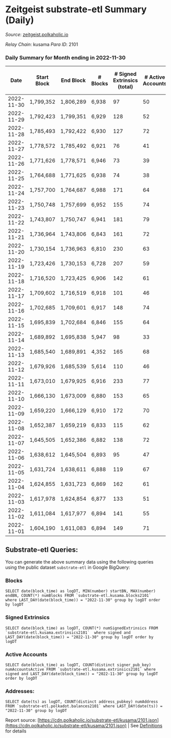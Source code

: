# Zeitgeist substrate-etl Summary (Daily)

_Source_: [zeitgeist.polkaholic.io](https://zeitgeist.polkaholic.io)

*Relay Chain*: kusama
*Para ID*: 2101



### Daily Summary for Month ending in 2022-11-30


| Date | Start Block | End Block | # Blocks | # Signed Extrinsics (total) | # Active Accounts | # Passive | # New | # Addresses with Balances | # Events | # Transfers | # XCM Transfers In | # XCM Transfers Out |
| ---- | ----------- | --------- | -------- | --------------------------- | ----------------- | --------- | ----- | ------------------------- | -------- | ----------- | ------------------ | ------------------- |
| 2022-11-30 | 1,799,352 | 1,806,289 | 6,938  | 97 | 50 |  |  | 15,053 | 36,407 | 49  | 2  |   |
| 2022-11-29 | 1,792,423 | 1,799,351 | 6,929  | 128 | 52 |  |  | 15,053 | 35,550 | 137  | 2  |   |
| 2022-11-28 | 1,785,493 | 1,792,422 | 6,930  | 127 | 72 |  |  | 15,054 | 36,378 | 71  |   |   |
| 2022-11-27 | 1,778,572 | 1,785,492 | 6,921  | 76 | 41 |  |  | 15,052 | 34,743 | 46  | 1  |   |
| 2022-11-26 | 1,771,626 | 1,778,571 | 6,946  | 73 | 39 |  |  | 15,052 | 36,055 | 51  |   |   |
| 2022-11-25 | 1,764,688 | 1,771,625 | 6,938  | 74 | 38 |  |  | 15,051 | 34,695 | 32  |   |   |
| 2022-11-24 | 1,757,700 | 1,764,687 | 6,988  | 171 | 64 |  |  |  | 36,777 | 160  |   |   |
| 2022-11-23 | 1,750,748 | 1,757,699 | 6,952  | 155 | 74 |  |  |  | 35,974 | 74  |   |   |
| 2022-11-22 | 1,743,807 | 1,750,747 | 6,941  | 181 | 79 |  |  |  | 35,316 | 208  |   |   |
| 2022-11-21 | 1,736,964 | 1,743,806 | 6,843  | 161 | 72 |  |  |  | 36,249 | 106  | 1  |   |
| 2022-11-20 | 1,730,154 | 1,736,963 | 6,810  | 230 | 63 |  |  |  | 35,795 | 270  | 1  |   |
| 2022-11-19 | 1,723,426 | 1,730,153 | 6,728  | 207 | 59 |  |  |  | 34,420 | 183  |   |   |
| 2022-11-18 | 1,716,520 | 1,723,425 | 6,906  | 142 | 61 |  |  |  | 35,511 | 120  |   |   |
| 2022-11-17 | 1,709,602 | 1,716,519 | 6,918  | 101 | 46 |  |  |  | 34,080 | 35  | 1  |   |
| 2022-11-16 | 1,702,685 | 1,709,601 | 6,917  | 148 | 74 |  |  | 15,007 | 35,675 | 91  |   |   |
| 2022-11-15 | 1,695,839 | 1,702,684 | 6,846  | 155 | 64 |  |  |  | 33,819 | 84  | 1  |   |
| 2022-11-14 | 1,689,892 | 1,695,838 | 5,947  | 98 | 33 |  |  | 14,993 | 28,466 | 53  | 2  |   |
| 2022-11-13 | 1,685,540 | 1,689,891 | 4,352  | 165 | 68 |  |  |  | 19,063 | 105  | 1  |   |
| 2022-11-12 | 1,679,926 | 1,685,539 | 5,614  | 110 | 46 |  |  | 14,991 | 27,902 | 50  | 1  |   |
| 2022-11-11 | 1,673,010 | 1,679,925 | 6,916  | 233 | 77 |  |  |  | 34,072 | 163  | 2  |   |
| 2022-11-10 | 1,666,130 | 1,673,009 | 6,880  | 153 | 65 |  |  |  | 34,682 | 72  | 2  |   |
| 2022-11-09 | 1,659,220 | 1,666,129 | 6,910  | 172 | 70 |  |  |  | 33,540 | 169  | 2  |   |
| 2022-11-08 | 1,652,387 | 1,659,219 | 6,833  | 115 | 62 |  |  |  | 33,843 | 58  | 17 ($852.88) |   |
| 2022-11-07 | 1,645,505 | 1,652,386 | 6,882  | 138 | 72 |  |  |  | 32,969 | 38  | 37 ($1,361.09) |   |
| 2022-11-06 | 1,638,612 | 1,645,504 | 6,893  | 95 | 47 |  |  |  | 33,012 | 106  |   |   |
| 2022-11-05 | 1,631,724 | 1,638,611 | 6,888  | 119 | 67 |  |  |  | 33,936 | 55  | 2  |   |
| 2022-11-04 | 1,624,855 | 1,631,723 | 6,869  | 162 | 61 |  |  |  | 33,313 | 168  |   |   |
| 2022-11-03 | 1,617,978 | 1,624,854 | 6,877  | 133 | 51 |  |  | 14,986 | 33,902 | 97  |   |   |
| 2022-11-02 | 1,611,084 | 1,617,977 | 6,894  | 141 | 55 |  |  | 14,986 | 33,129 | 123  |   |   |
| 2022-11-01 | 1,604,190 | 1,611,083 | 6,894  | 149 | 71 |  |  | 14,984 | 34,152 | 120  |   |   |

## Substrate-etl Queries:
You can generate the above summary data using the following queries using the public dataset `substrate-etl` in Google BigQuery:


### Blocks
```
SELECT date(block_time) as logDT, MIN(number) startBN, MAX(number) endBN, COUNT(*) numBlocks FROM `substrate-etl.kusama.blocks2101`  where LAST_DAY(date(block_time)) = "2022-11-30" group by logDT order by logDT
```


### Signed Extrinsics
```
SELECT date(block_time) as logDT, COUNT(*) numSignedExtrinsics FROM `substrate-etl.kusama.extrinsics2101`  where signed and LAST_DAY(date(block_time)) = "2022-11-30" group by logDT order by logDT
```


### Active Accounts
```
SELECT date(block_time) as logDT, COUNT(distinct signer_pub_key) numAccountsActive FROM `substrate-etl.kusama.extrinsics2101` where signed and LAST_DAY(date(block_time)) = "2022-11-30" group by logDT order by logDT
```


### Addresses:
```
SELECT date(ts) as logDT, COUNT(distinct address_pubkey) numAddress FROM `substrate-etl.polkadot.balances2101` where LAST_DAY(date(ts)) = "2022-11-30" group by logDT
```



Report source: [https://cdn.polkaholic.io/substrate-etl/kusama/2101.json](https://cdn.polkaholic.io/substrate-etl/kusama/2101.json) | See [Definitions](/DEFINITIONS.md) for details
